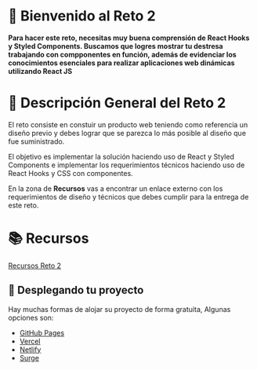 # 👋 Bienvenido al Reto 2

**Para hacer este reto, necesitas muy buena comprensión de React Hooks y Styled Components. Buscamos que logres mostrar tu destresa trabajando con compponentes en función, además de evidenciar los conocimientos esenciales para realizar aplicaciones web dinámicas utilizando React JS**

# 📝 Descripción General del Reto 2

El reto consiste en constuir un producto web teniendo como referencia un diseño previo y debes lograr que se parezca lo más posible al diseño que fue suministrado.

El objetivo es implementar la solución haciendo uso de React y Styled Components e implementar los requerimientos técnicos haciendo uso de React Hooks y CSS con componentes.

En la zona de **Recursos** vas a encontrar un enlace externo con los requerimientos de diseño y técnicos que debes cumplir para la entrega de este reto.

# 📚 Recursos

[Recursos Reto 2](https://drive.google.com/drive/u/1/folders/1F_TH3W_GfopWD9qsIDnvlzc3SAt9bEY5)

## 🚀 Desplegando tu proyecto

Hay muchas formas de alojar su proyecto de forma gratuita, Algunas opciones son:

- [GitHub Pages](https://pages.github.com/)
- [Vercel](https://vercel.com/)
- [Netlify](https://www.netlify.com/)
- [Surge](https://surge.sh/)

